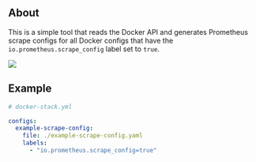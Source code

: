 ## About

This is a simple tool that reads the Docker API and generates Prometheus scrape configs for all Docker configs that have the `io.prometheus.scrape_config` label set to `true`.

<picture>
  <source media="(prefers-color-scheme: dark)" srcset="https://github.com/swarmlibs/prometheus-configs-provider/assets/4363857/beff289a-ef7b-4c43-b026-5bb89625e77f">
  <source media="(prefers-color-scheme: light)" srcset="https://github.com/swarmlibs/prometheus-configs-provider/assets/4363857/9c697fc3-f876-461f-bfd5-e3d9486f4e77">
  <img src="https://github.com/swarmlibs/prometheus-configs-provider/assets/4363857/9c697fc3-f876-461f-bfd5-e3d9486f4e77">
</picture>

## Example

```yaml
# docker-stack.yml

configs:
  example-scrape-config:
    file: ./example-scrape-config.yaml
    labels:
      - "io.prometheus.scrape_config=true"
```
